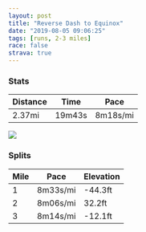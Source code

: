```yaml
---
layout: post
title: "Reverse Dash to Equinox"
date: "2019-08-05 09:06:25"
tags: [runs, 2-3 miles]
race: false
strava: true
---
```


### Stats

| Distance | Time | Pace |
|----------|------|------|
|2.37mi|19m43s|8m18s/mi|

<img src='https://maps.googleapis.com/maps/api/staticmap?maptype=roadmap&path=enc:}hiwFpekbMACA@?FIFC@ECIDWAMIAK@QJP@PCBu@HID_@Bw@B_@JEBc@@]HMES?GBQ@IFo@FED]?a@JmAJi@HKH}@?QBI?IFOBO@UAIFQA_@FO?eB`@}@L]?OCS?e@Pi@BMDW@c@HUNu@DE?AAODk@BKD{@LS@KAUJQAQFe@RcCRY?GACBQBm@@w@Lg@?a@LMFOBmADKBu@DQDu@FEBw@B_@NyALWAoAZKGg@?y@Na@@g@TE?q@Lm@BMBOFq@Bk@Ls@@g@DYCwAb@OJGHm@l@KRC\Qb@QRk@l@IFSB[VYZ?BQPSZ[XELUREJSROFSRYLQNe@n@KJa@h@SRGJYTGHCLYp@ATKTi@b@iAj@QXOLc@h@EHELg@n@IP]d@WRQToA|@QXI\w@x@[T]ZYj@i@Va@DM?MGSCs@Bk@SE@i@KOAKDIE_@AeA@KECEWCCES?c@Qs@C]Ia@EEEWE]MM?KCGEIOMICC@CKCCOK[[Wu@WQSYAm@W[QOSQGaAg@QOe@YG?MEYOI?MEWMYKcAk@e@KWM_As@QAMEO@m@e@OQSCGS[[EOQMAEc@]_Aa@UY&key=AIzaSyC1MId7bFpkLXNAaYhBSTb8jLyiSqzbDtM&size=800x800&markers=color:yellow|label:S|40.68511,-73.95433&markers=color:green|label:F|40.71549000000003,-73.9600900000001'>

### Splits

| Mile | Pace | Elevation |
|------|------|-----------|
|1|8m33s/mi|-44.3ft|
|2|8m06s/mi|32.2ft|
|3|8m14s/mi|-12.1ft|

